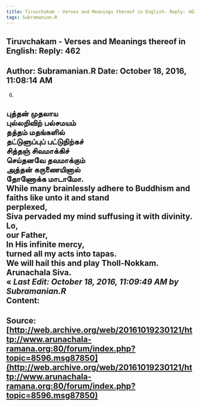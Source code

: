 ```yaml
--- 
title: Tiruvchakam - Verses and Meanings thereof in English- Reply- 462   
tags: Subramanian.R  
---  
```

##  Tiruvchakam - Verses and Meanings thereof in English: Reply: 462  
Author: Subramanian.R       Date: October 18, 2016, 11:08:14 AM  
---  
6.   
புத்தன் முதலாய   
 புல்லறிவிற் பல்சமயம்   
தத்தம் மதங்களில்   
 தட்டுளுப்புப் பட்டுநிற்கச்   
சித்தஞ் சிவமாக்கிச்   
 செய்தனவே தவமாக்கும்   
அத்தன் கருணையினால்   
 தோணோக்க மாடாமோ.   
While many brainlessly adhere to Buddhism and faiths like unto it and stand  
perplexed,   
Siva pervaded my mind suffusing it with divinity.   
Lo,   
our Father,   
In His infinite mercy,   
turned all my acts into tapas.   
We will hail this and play Tholl-Nokkam.   
Arunachala Siva.   
« _Last Edit: October 18, 2016, 11:09:49 AM by Subramanian.R_  
Content:
 ---  
Source:[http://web.archive.org/web/20161019230121/http://www.arunachala-ramana.org:80/forum/index.php?topic=8596.msg87850](http://web.archive.org/web/20161019230121/http://www.arunachala-ramana.org:80/forum/index.php?topic=8596.msg87850)   
---  

